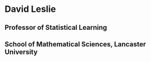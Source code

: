 # David Leslie
## Professor of Statistical Learning
## School of Mathematical Sciences, Lancaster University
